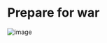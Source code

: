 # Prepare for war
![image](https://user-images.githubusercontent.com/13035175/126040605-7a2e30dd-3bc8-4b47-beed-86da744597a2.png)
